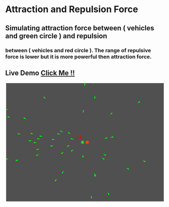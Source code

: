 # Attraction and Repulsion Force

## Simulating attraction force between ( vehicles and green circle ) and repulsion 
### between ( vehicles and red circle ). The range of repulsive force is lower but it is more powerful then attraction force.

## Live Demo [Click Me !!](https://thenirmalkc.github.io/attraction-and-repulsion-force/)

![attraction and repulsion force](screenshots/attraction-and-repulsion-force.png)

